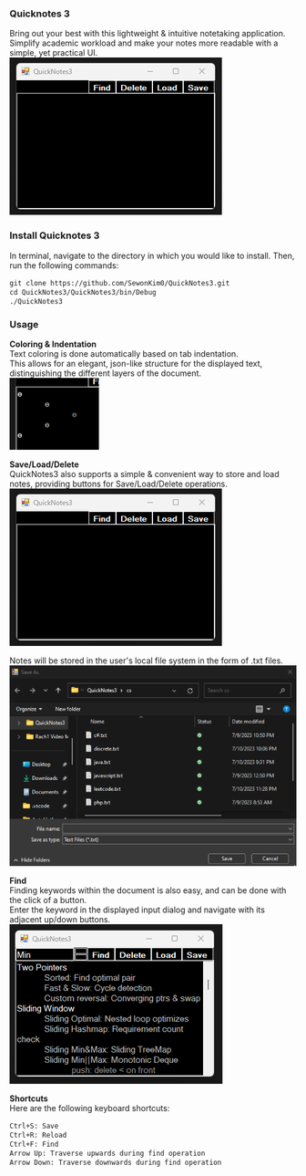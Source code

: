 ### Quicknotes 3
Bring out your best with this lightweight & intuitive notetaking application.  
Simplify academic workload and make your notes more readable with a simple, yet practical UI.  
![Form Image](QuickNotes3/Images/form.png)

### Install Quicknotes 3
In terminal, navigate to the directory in which you would like to install.
Then, run the following commands:

    git clone https://github.com/SewonKim0/QuickNotes3.git
    cd QuickNotes3/QuickNotes3/bin/Debug
    ./QuickNotes3

### Usage  
**Coloring & Indentation**  
Text coloring is done automatically based on tab indentation.  
This allows for an elegant, json-like structure for the displayed text, distinguishing the different layers of the document.  
![Indentation Color Image](QuickNotes3/Images/indentation-color.png)  

**Save/Load/Delete**  
QuickNotes3 also supports a simple & convenient way to store and load notes, providing buttons for Save/Load/Delete operations.  
![Form Image](QuickNotes3/Images/form.png)  

Notes will be stored in the user's local file system in the form of .txt files.
![Form Image](QuickNotes3/Images/dialog.png)  

**Find**  
Finding keywords within the document is also easy, and can be done with the click of a button.  
Enter the keyword in the displayed input dialog and navigate with its adjacent up/down buttons.  
![Find Image](QuickNotes3/Images/form-find.png)  

**Shortcuts**  
Here are the following keyboard shortcuts:  

    Ctrl+S: Save
    Ctrl+R: Reload
    Ctrl+F: Find
    Arrow Up: Traverse upwards during find operation
    Arrow Down: Traverse downwards during find operation

